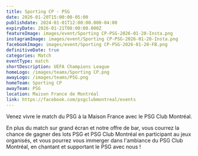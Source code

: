 ```yaml
---
title: Sporting CP - PSG
date: 2026-01-20T15:00:00-05:00
publishdate: 2024-01-01T12:00:00.000-04:00
expiryDate: 2026-01-21T08:00:00.000Z
featureImage: images/event/Sporting CP-PSG-2026-01-20-Insta.png
instagramImage: images/event/Sporting CP-PSG-2026-01-20-Insta.png
facebookImage: images/event/Sporting CP-PSG-2026-01-20-FB.png
definitiveDate: true
categories: Match
eventType: match
shortDescription: UEFA Champions League
homeLogo: /images/teams/Sporting CP.png
awayLogo: /images/teams/PSG.png
homeTeam: Sporting CP
awayTeam: PSG
location: Maison France de Montréal
link: https://facebook.com/psgclubmontreal/events
---
```


Venez vivre le match du PSG à la Maison France avec le PSG Club Montréal.

En plus du match sur grand écran et notre offre de bar, vous courrez la chance de gagner des lots PSG et PSG Club Montréal en participant au jeux organisés, et vous pourrez vous immerger dans l'ambiance du PSG Club Montréal, en chantant et supportant le PSG avec nous !
